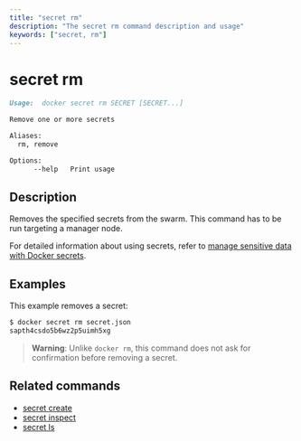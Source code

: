 ```yaml
---
title: "secret rm"
description: "The secret rm command description and usage"
keywords: ["secret, rm"]
---
```


<!-- This file is maintained within the docker/docker Github
     repository at https://github.com/alcideio/moby/. Make all
     pull requests against that repo. If you see this file in
     another repository, consider it read-only there, as it will
     periodically be overwritten by the definitive file. Pull
     requests which include edits to this file in other repositories
     will be rejected.
-->

# secret rm

```Markdown
Usage:	docker secret rm SECRET [SECRET...]

Remove one or more secrets

Aliases:
  rm, remove

Options:
      --help   Print usage
```

## Description

Removes the specified secrets from the swarm. This command has to be run
targeting a manager node.

For detailed information about using secrets, refer to [manage sensitive data with Docker secrets](https://docs.docker.com/engine/swarm/secrets/).

## Examples

This example removes a secret:

```bash
$ docker secret rm secret.json
sapth4csdo5b6wz2p5uimh5xg
```

> **Warning**: Unlike `docker rm`, this command does not ask for confirmation
> before removing a secret.


## Related commands

* [secret create](secret_create.md)
* [secret inspect](secret_inspect.md)
* [secret ls](secret_ls.md)
